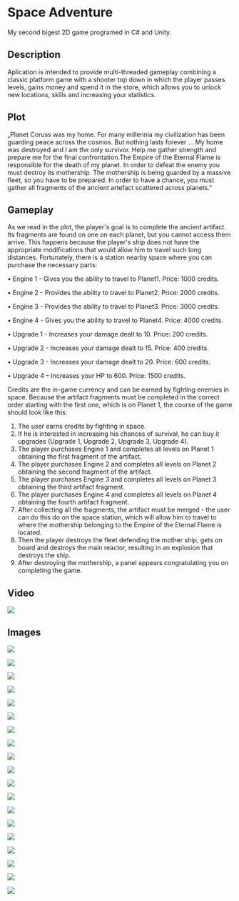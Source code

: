 # Space Adventure

My second bigest 2D game programed in C# and Unity.

## Description
Aplication is intended to provide multi-threaded gameplay combining a classic platform game with a shooter top down in which the player passes levels, 
gains money and spend it in the store, which allows you to unlock new locations, skills and increasing your statistics.

## Plot

„Planet Coruss was my home. For many millennia my civilization has been
guarding peace across the cosmos. But nothing lasts forever … My home was destroyed
and I am the only survivor. Help me gather strength and prepare me for the final
confrontation.The Empire of the Eternal Flame is responsible for the death of my planet.
In order to defeat the enemy you must destroy its mothership. The mothership is being
guarded by a massive fleet, so you have to be prepared. In order to have a chance, you
must gather all fragments of the ancient artefact scattered across planets."

## Gameplay

As we read in the plot, the player's goal is to complete the ancient artifact. Its fragments are found on one on each planet, but you cannot access them arrive. This happens because the player's ship does not have the appropriate modifications that would allow him to travel such long distances. Fortunately, there is a station nearby space where you can purchase the necessary parts:

• Engine 1 - Gives you the ability to travel to Planet1. Price: 1000 credits.

• Engine 2 - Provides the ability to travel to Planet2. Price: 2000 credits.

• Engine 3 - Provides the ability to travel to Planet3. Price: 3000 credits.

• Engine 4 - Gives you the ability to travel to Planet4. Price: 4000 credits.

• Upgrade 1 - Increases your damage dealt to 10. Price: 200 credits.

• Upgrade 2 - Increases your damage dealt to 15. Price: 400 credits.

• Upgrade 3 - Increases your damage dealt to 20. Price: 600 credits.

• Upgrade 4 – Increases your HP to 600. Price: 1500 credits.

Credits are the in-game currency and can be earned by fighting enemies in space. Because the artifact fragments must be completed in the correct order
starting with the first one, which is on Planet 1, the course of the game should look like this:

1. The user earns credits by fighting in space.
2. If he is interested in increasing his chances of survival, he can buy it upgrades (Upgrade 1, Upgrade 2, Upgrade 3, Upgrade 4).
3. The player purchases Engine 1 and completes all levels on Planet 1 obtaining the first fragment of the artifact.
4. The player purchases Engine 2 and completes all levels on Planet 2 obtaining the second fragment of the artifact.
5. The player purchases Engine 3 and completes all levels on Planet 3 obtaining the third artifact fragment.
6. The player purchases Engine 4 and completes all levels on Planet 4 obtaining the fourth artifact fragment.
7. After collecting all the fragments, the artifact must be merged - the user can do this do on the space station, which will allow him to travel to where the mothership belonging to the Empire of the Eternal Flame is located.
8. Then the player destroys the fleet defending the mother ship, gets on board and destroys the main reactor, resulting in an explosion that destroys the ship.
9. After destroying the mothership, a panel appears congratulating you on completing the game.
## Video
![](GitHub_images/Spaceship&animation.gif)

## Images
![](GitHub_images/01_MainMenu.png)

![](GitHub_images/02_OptionsPanel.png)

![](GitHub_images/03_QuitPanel.png)

![](GitHub_images/04_InfoPanel.png)

![](GitHub_images/05_CosmicMenu.png)

![](GitHub_images/06_PausePanel.png)

![](GitHub_images/07_Shop.png)

![](GitHub_images/08_SpaceshipPanel.png)

![](GitHub_images/09_PlanetLevels.png)

![](GitHub_images/10_P1Level.png)

![](GitHub_images/11_P2Level.png)

![](GitHub_images/12_P3Level.png)

![](GitHub_images/13_P4Level.png)

![](GitHub_images/14_ArtefactPanel.png)

![](GitHub_images/15_LevelPanel.png)

![](GitHub_images/16_CosmicLevel.png)

![](GitHub_images/16_EvilMothership.png)

![](GitHub_images/17_FinalLevel.png)

![](GitHub_images/18_Endgame.png)
